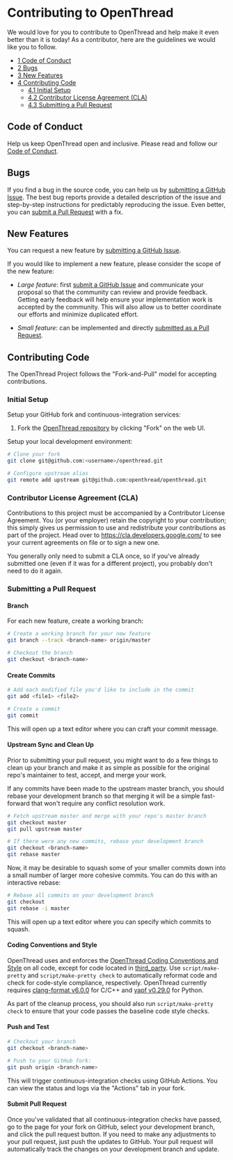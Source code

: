 # Contributing to OpenThread

We would love for you to contribute to OpenThread and help make it even better than it is today! As a contributor, here are the guidelines we would like you to follow.

* [1 Code of Conduct](#code-of-conduct)
* [2 Bugs](#bugs)
* [3 New Features](#new-features)
* [4 Contributing Code](#contributing-code)
  * [4.1 Initial Setup](#initial-setup)
  * [4.2 Contributor License Agreement (CLA)](#contributor-license-agreement--cla-)
  * [4.3 Submitting a Pull Request](#submitting-a-pull-request)

## Code of Conduct

Help us keep OpenThread open and inclusive.  Please read and follow our [Code of Conduct](CODE_OF_CONDUCT.md).

## Bugs

If you find a bug in the source code, you can help us by [submitting a GitHub Issue](https://github.com/openthread/openthread/issues/new).  The best bug reports provide a detailed description of the issue and step-by-step instructions for predictably reproducing the issue.  Even better, you can [submit a Pull Request](#submitting-a-pull-request) with a fix.

## New Features

You can request a new feature by [submitting a GitHub Issue](https://github.com/openthread/openthread/issues/new).

If you would like to implement a new feature, please consider the scope of the new feature:

* *Large feature*: first [submit a GitHub Issue](https://github.com/openthread/openthread/issues/new) and communicate your proposal so that the community can review and provide feedback.  Getting early feedback will help ensure your implementation work is accepted by the community.  This will also allow us to better coordinate our efforts and minimize duplicated effort.

* *Small feature*: can be implemented and directly [submitted as a Pull Request](#submitting-a-pull-request).

## Contributing Code

The OpenThread Project follows the "Fork-and-Pull" model for accepting contributions.

### Initial Setup

Setup your GitHub fork and continuous-integration services:

1. Fork the [OpenThread repository](https://github.com/openthread/openthread) by clicking "Fork" on the web UI.

Setup your local development environment:

```bash
# Clone your fork
git clone git@github.com:<username>/openthread.git

# Configure upstream alias
git remote add upstream git@github.com:openthread/openthread.git
```

### Contributor License Agreement (CLA)

Contributions to this project must be accompanied by a Contributor License Agreement. You (or your employer) retain the copyright to your contribution; this simply gives us permission to use and redistribute your contributions as part of the project. Head over to <https://cla.developers.google.com/> to see your current agreements on file or to sign a new one.

You generally only need to submit a CLA once, so if you've already submitted one (even if it was for a different project), you probably don't need to do it again.

### Submitting a Pull Request

#### Branch

For each new feature, create a working branch:

```bash
# Create a working branch for your new feature
git branch --track <branch-name> origin/master

# Checkout the branch
git checkout <branch-name>
```

#### Create Commits

```bash
# Add each modified file you'd like to include in the commit
git add <file1> <file2>

# Create a commit
git commit
```

This will open up a text editor where you can craft your commit message.

#### Upstream Sync and Clean Up

Prior to submitting your pull request, you might want to do a few things to clean up your branch and make it as simple as possible for the original repo's maintainer to test, accept, and merge your work.

If any commits have been made to the upstream master branch, you should rebase your development branch so that merging it will be a simple fast-forward that won't require any conflict resolution work.

```bash
# Fetch upstream master and merge with your repo's master branch
git checkout master
git pull upstream master

# If there were any new commits, rebase your development branch
git checkout <branch-name>
git rebase master
```

Now, it may be desirable to squash some of your smaller commits down into a small number of larger more cohesive commits. You can do this with an interactive rebase:

```bash
# Rebase all commits on your development branch
git checkout
git rebase -i master
```

This will open up a text editor where you can specify which commits to squash.

#### Coding Conventions and Style

OpenThread uses and enforces the [OpenThread Coding Conventions and Style](STYLE_GUIDE.md) on all code, except for code located in [third_party](third_party).  Use `script/make-pretty` and `script/make-pretty check` to automatically reformat code and check for code-style compliance, respectively.  OpenThread currently requires [clang-format v6.0.0](http://releases.llvm.org/download.html#6.0.0) for C/C++ and [yapf v0.29.0](https://github.com/google/yapf) for Python.

As part of the cleanup process, you should also run `script/make-pretty check` to ensure that your code passes the baseline code style checks.

#### Push and Test

```bash
# Checkout your branch
git checkout <branch-name>

# Push to your GitHub fork:
git push origin <branch-name>
```

This will trigger continuous-integration checks using GitHub Actions. You can view the status and logs via the "Actions" tab in your fork.

#### Submit Pull Request

Once you've validated that all continuous-integration checks have passed, go to the page for your fork on GitHub, select your development branch, and click the pull request button. If you need to make any adjustments to your pull request, just push the updates to GitHub. Your pull request will automatically track the changes on your development branch and update.

